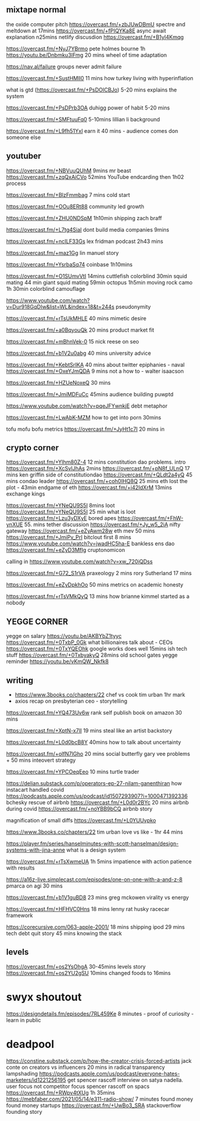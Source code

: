 ## mixtape normal



the oxide computer pitch https://overcast.fm/+zbJUwDBmU spectre and meltdown at 17mins
https://overcast.fm/+fPIQYKa8E async await explanation n25mins
netlify discusdion https://overcast.fm/+B1yI4Kmqg

https://overcast.fm/+NyJ7YBrmo pete holmes bourne 1h
https://youtu.be/Dnbmku3lFmg 20 mins wheel of time adaptation

https://nav.al/failure groups never admit failure

https://overcast.fm/+SustHMll0 11 mins how turkey living with hyperinflation

what is gtd (https://overcast.fm/+PsDOlCBJo) 5-20 mins explains the system

https://overcast.fm/+PsDPrb3OA duhigg power of habit 5-20 mins

https://overcast.fm/+SMFtuuFq0 5-10mins lillian li background

https://overcast.fm/+L9fh51YxI earn it 40 mins - audience comes don someone else

## youtuber

https://overcast.fm/+NBVuuQUhM 9mins mr beast
https://overcast.fm/+zqQxAiCVo 52mins YouTube endcarding then 1h02 process




https://overcast.fm/+BlzFmmbag 7 mins cold start


https://overcast.fm/+OOu8ERt88 community led growth

https://overcast.fm/+ZHU0NDSpM 1h10min shipping zach braff

https://overcast.fm/+L7tg4SiaI dont build media companies 9mins


https://overcast.fm/+ncILF33Gs lex fridman podcast 2h43 mins

https://overcast.fm/+maz1Gg lin manuel story

https://overcast.fm/+YsrbaSq74 coinbase 1h10mins


https://overcast.fm/+O1SUmvVtI 14mins cuttlefish colorblind
30min squid mating
44 min giant squid mating
59min octopus 1h5min moving rock camo
1h 30min colorblind camouflage 


https://www.youtube.com/watch?v=Dur918GqDIw&list=WL&index=18&t=244s pseudonymity 




https://overcast.fm/+rTsUkMHLE 40 mins mimetic desire

https://overcast.fm/+a0BqyouQk 20 mins product market fit

https://overcast.fm/+mBhnVek-0 15 nick reese on seo




https://overcast.fm/+b1V2u0abg 40 mins university advice


https://overcast.fm/+KebtSrIKA 40 mins about twitter epiphanies - naval
https://overcast.fm/+OxeYJmQDA 9 mins not a how to - walter isaacson


https://overcast.fm/+HZUeNoxeQ 30 mins


https://overcast.fm/+JmiMDFuCc 45mins audience building puwptd

https://www.youtube.com/watch?v=pqeJFYwnkjE debt metaphor

https://overcast.fm/+LwAbK-MZM how to get into porn 30mins

tofu mofu bofu metrics https://overcast.fm/+JyHt1c7I 20 mins in

## crypto corner

https://overcast.fm/+Ylhm80Z-4 12 mins constitution dao problems. intro https://overcast.fm/+XcSvlJhAs 2mins
https://overcast.fm/+pN8f_ULnQ 17 mins ken griffin side of constitutiondao
https://overcast.fm/+QLdt2a4yQ 45 mins condao leader
https://overcast.fm/+coh0IHQ8Q 25 mins eth lost the plot - 43min endgame of eth
https://overcast.fm/+i42IdXrM 13mins exchange kings

https://overcast.fm/+YNeQU9S5I 8mins loot
https://overcast.fm/+YNeQU9S5I 25 min what is loot
https://overcast.fm/+Lzu3yDXyE bored apes
https://overcast.fm/+FhW-ynXUE 55. mins tether discussion
https://overcast.fm/+Jy_w5_2iA nifty gateway 
https://overcast.fm/+eZyAwm28w eth mev 50 mins
https://overcast.fm/+JmiPv_PrI bitclout first 8 mins
https://www.youtube.com/watch?v=jwadHC5ha-E bankless ens dao
https://overcast.fm/+eZyD3MfIg cruptonomicon

calling in https://www.youtube.com/watch?v=xw_720iQDss

https://overcast.fm/+G72_S1rVA praxeology 2 mins rory Sutherland 17 mins

https://overcast.fm/+eZyDpkhOo 50 mins metrics on academic honesty

https://overcast.fm/+rTsVMkQyQ 13 mins how brianne kimmel started as a nobody


## YEGGE CORNER
yegge on salary https://youtu.be/AKBYbZ1tyyc
https://overcast.fm/+0TxbP_0Gk what billionaires talk about - CEOs
https://overcast.fm/+0TxYQEOhk google works does well 15mins ish tech stuff 
https://overcast.fm/+0TxbyakyQ 28mins old school gates
yegge reminder https://youtu.be/vKmQW_Nkfk8



## writing 
- https://www.3books.co/chapters/22 chef vs cook tim urban 1hr mark
- axios recap on presbyterian ceo - storytelling

https://overcast.fm/+YQ473Uv6w rank self publish book on amazon 30 mins

https://overcast.fm/+XptN-x7II 19 mins steal like an artist backstory

https://overcast.fm/+L0d0bcB8Y 40mins how to talk about uncertainty

https://overcast.fm/+olfN7lGho 20 mins social butterfly gary vee problems  + 50 mins inteovert strategy



https://overcast.fm/+YPCOeqEeo 10 mins turtle trader 



https://delian.substack.com/p/operators-ep-27-nilam-ganenthiran how instacart handled covid
https://podcasts.apple.com/us/podcast/id1507293907?i=1000471392336 bchesky rescue of airbnb
https://overcast.fm/+L0d0r2BYc 20 mins airbnb during covid
https://overcast.fm/+noYBB9bCQ airbnb story


magnification of small diffs https://overcast.fm/+L0YUUvpko

https://www.3books.co/chapters/22 tim urban love vs like - 1hr 44 mins


https://player.fm/series/hanselminutes-with-scott-hanselman/design-systems-with-jina-anne what is a design system


https://overcast.fm/+rTsXwmeUA 1h 5mins impatience with action patience with results


https://a16z-live.simplecast.com/episodes/one-on-one-with-a-and-z-8 pmarca on agi 30 mins

https://overcast.fm/+b1V1guBD8 23 mins greg mckowen virality vs energy

https://overcast.fm/+HFHVC0Hns 18 mins lenny rat husky racecar framework 


https://corecursive.com/063-apple-2001/ 
18 mins shipping ipod
29 mins tech debt quit story
45 mins knowing the stack


## levels
https://overcast.fm/+os2YsOhgA 30-45mins levels story
https://overcast.fm/+os2YU2gSU 10mins changed foods to 16mins


# swyx shoutout

https://designdetails.fm/episodes/7RL459Ke  8 minutes - proof of curiosity - learn in public


# deadpool

https://constine.substack.com/p/how-the-creator-crisis-forced-artists jack conte on creators vs influencers 20 mins in
radical transparency lampshading https://podcasts.apple.com/us/podcast/everyone-hates-marketers/id1221256195
get spencer rascoff interview on satya nadella. user focus not competitor focus
spencer rascoff on spacs https://overcast.fm/+RWpv4tXUg 1h 35mins
https://mebfaber.com/2021/05/14/e311-radio-show/ 7 minutes found money found money startups
https://overcast.fm/+UwBo3_SRA stackoverflow founding story

